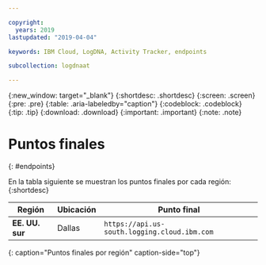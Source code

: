 ```yaml
---

copyright:
  years: 2019
lastupdated: "2019-04-04"

keywords: IBM Cloud, LogDNA, Activity Tracker, endpoints

subcollection: logdnaat

---
```


{:new_window: target="_blank"}
{:shortdesc: .shortdesc}
{:screen: .screen}
{:pre: .pre}
{:table: .aria-labeledby="caption"}
{:codeblock: .codeblock}
{:tip: .tip}
{:download: .download}
{:important: .important}
{:note: .note}

# Puntos finales
{: #endpoints}

En la tabla siguiente se muestran los puntos finales por cada región:
{:shortdesc}


| Región                | Ubicación  |  Punto final                                          |
|-----------------------|-----------|----------------------------------------------------|
| **EE. UU. sur**          | Dallas    | `https://api.us-south.logging.cloud.ibm.com`       |
{: caption="Puntos finales por región" caption-side="top"} 

